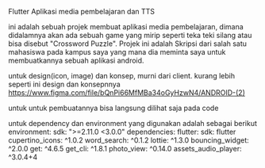 Flutter Aplikasi media pembelajaran dan TTS

ini adalah sebuah projek membuat aplikasi media pembelajaran, dimana didalamnya akan ada sebuah game yang mirip seperti teka teki silang atau bisa disebut "Crossword Puzzle". Projek ini adalah Skripsi dari salah satu mahasiswa pada kampus saya yang mana dia meminta saya untuk membuatkannya sebuah aplikasi android.

untuk design(icon, image) dan konsep, murni dari client.
kurang lebih seperti ini design dan konsepnnya
https://www.figma.com/file/bQnPi66MfMBa34oGyHzwN4/ANDROID-(2)

untuk untuk pembuatannya bisa langsung dilihat saja pada code

untuk dependency dan environment yang digunakan adalah sebagai berikut
environment:
  sdk: ">=2.11.0 <3.0.0"
dependencies:
  flutter:
    sdk: flutter
  cupertino_icons: ^1.0.2
  word_search: ^0.1.2
  lottie: ^1.3.0
  bouncing_widget: ^2.0.0
  get: ^4.6.5
  get_cli: ^1.8.1
  photo_view: ^0.14.0
  assets_audio_player: ^3.0.4+4